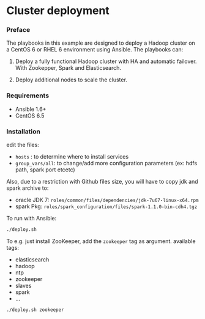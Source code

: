 Cluster deployment
=================

### Preface
The playbooks in this example are designed to deploy a Hadoop cluster on a CentOS 6 or RHEL 6 environment using Ansible. The playbooks can:

 1.  Deploy a fully functional Hadoop cluster with HA and automatic failover. With Zookepper, Spark and Elasticsearch.

 2. Deploy additional nodes to scale the cluster.


### Requirements
 * Ansible 1.6+
 * CentOS 6.5

### Installation

edit the files:
 * `hosts` : to determine where to install services
 * `group_vars/all`: to change/add  more configuration parameters (ex: hdfs path, spark port etcetc)

Also, due to a restriction with Github files size, you will have to copy jdk and spark archive to:
 * oracle JDK 7: `roles/common/files/dependencies/jdk-7u67-linux-x64.rpm`
 * spark Pkg: `roles/spark_configuration/files/spark-1.1.0-bin-cdh4.tgz`

To run with Ansible:

```sh
./deploy.sh
```

To e.g. just install ZooKeeper, add the `zookeeper` tag as argument.
available tags: 
 * elasticsearch
 * hadoop
 * ntp
 * zookeeper
 * slaves
 * spark
 * ...

```sh
./deploy.sh zookeeper
```
